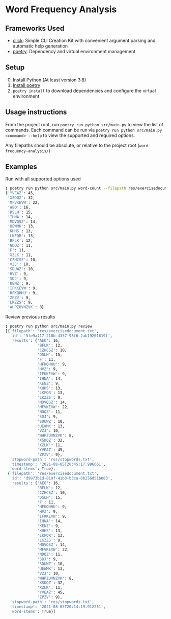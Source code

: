 # Word Frequency Analysis

## Frameworks Used
- [click](https://click.palletsprojects.com/en/8.0.x/): Simple CLI Creation Kit with convenient argument parsing and automatic help generation
- [poetry](https://python-poetry.org/): Dependency and virtual environment management

## Setup
0. [Install Python](https://www.python.org/) (At least version 3.8)
1. [Install poetry](https://python-poetry.org/docs/#installation)
2. `poetry install` to download dependencies and configure the virtual environment

## Usage instructions
From the project root, run `poetry run python src/main.py` to view the list of commands. Each command can be run via `poetry run python src/main.py <command> --help` to view the supported and required options.

Any filepaths should be absolute, or relative to the project root (`word-frequency-analysis/`)

## Examples

Run with all supported options used
```zsh
❯ poetry run python src/main.py word-count --filepath res/exercisedocument.txt --stopword-path res/stopwords.txt --word-stems 1 --save 1 --results-path out/results.json
{'YVEAZ': 45,
 'XSDQZ': 32,
 'MFVKEVW': 22,
 'AEO': 16,
 'DSLH': 15,
 'IHNA': 14,
 'MDVQSZ': 14,
 'UEWMK': 13,
 'KHHS': 13,
 'LKFQR': 13,
 'BFLK': 12,
 'NDQZ': 11,
 'F': 11,
 'XZLK': 11,
 'CZHCSZ': 10,
 'VZJ': 10,
 'SDUWZ': 10,
 'HVZ': 9,
 'SDJ': 9,
 'KENZ': 9,
 'IFKKEVW': 9,
 'HFKQHHU': 9,
 'ZPZV': 9,
 'LKZZS': 9,
 'WHPZUVNZVK': 8}
```

Review previous results
```zsh
❯ poetry run python src/main.py review
[{'filepath': 'res/exercisedocument.txt',
  'id': '5fe9a417-218b-4357-98f6-2ab19201819f',
  'results': {'AEO': 16,
              'BFLK': 12,
              'CZHCSZ': 10,
              'DSLH': 15,
              'F': 11,
              'HFKQHHU': 9,
              'HVZ': 9,
              'IFKKEVW': 9,
              'IHNA': 14,
              'KENZ': 9,
              'KHHS': 13,
              'LKFQR': 13,
              'LKZZS': 9,
              'MDVQSZ': 14,
              'MFVKEVW': 22,
              'NDQZ': 11,
              'SDJ': 9,
              'SDUWZ': 10,
              'UEWMK': 13,
              'VZJ': 10,
              'WHPZUVNZVK': 8,
              'XSDQZ': 32,
              'XZLK': 11,
              'YVEAZ': 45,
              'ZPZV': 9},
  'stopword-path': 'res/stopwords.txt',
  'timestamp': '2021-08-05T20:45:17.996661',
  'word-stems': True},
 {'filepath': 'res/exercisedocument.txt',
  'id': 'd9973b1d-819f-41b3-b3ca-0b256d51b083',
  'results': {'AEO': 16,
              'BFLK': 12,
              'CZHCSZ': 10,
              'DSLH': 15,
              'F': 11,
              'HFKQHHU': 9,
              'HVZ': 9,
              'IFKKEVW': 9,
              'IHNA': 14,
              'KENZ': 9,
              'KHHS': 13,
              'LKFQR': 13,
              'LKZZS': 9,
              'MDVQSZ': 14,
              'MFVKEVW': 22,
              'NDQZ': 11,
              'SDJ': 9,
              'SDUWZ': 10,
              'UEWMK': 13,
              'VZJ': 10,
              'WHPZUVNZVK': 8,
              'XSDQZ': 32,
              'XZLK': 11,
              'YVEAZ': 45,
              'ZPZV': 9},
  'stopword-path': 'res/stopwords.txt',
  'timestamp': '2021-08-05T20:14:19.912251',
  'word-stems': True}]
```